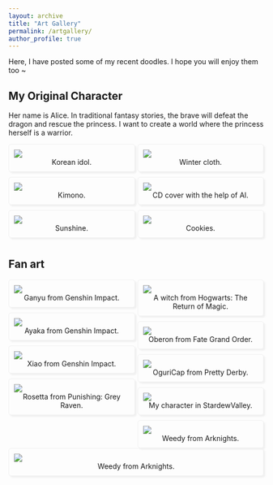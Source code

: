 ```yaml
---
layout: archive
title: "Art Gallery"
permalink: /artgallery/
author_profile: true
---
```


Here, I have posted some of my recent doodles. I hope you will enjoy them too ~



<style>
.blog_photo_album_grid {
  -webkit-column-count: 3;
  -webkit-column-gap: 10px;
  -webkit-column-fill: auto;
  -moz-column-count: 3;
  -moz-column-gap: 10px;
  -moz-column-fill: auto;
  column-count: 2;
  column-gap: 5px;
  column-fill: balance;
}

.blog_photo_album_block {
  background-color: none;
  display: block;
  padding: 10px;
  word-wrap: break-word;
  margin-bottom: 10px;
  -webkit-column-break-inside: avoid;
  -moz-column-break-inside: avoid;
  column-break-inside: avoid;
  border-style: solid; 
  border-width: 1px; 
  border-radius: 5px;
  border-color: #f0f0f0;
  box-shadow: 3px 3px 3px #f0f0f0;
}
</style>

## My Original Character

Her name is Alice. In traditional fantasy stories, the brave will defeat the dragon and rescue the princess. I want to create a world where the princess herself is a warrior.

<div class="blog_photo_album_grid">
  <div class="blog_photo_album_block"><img src="http://zyx45889.github.io/images/art/oc1.jpg"><div align="center"> <a> Korean idol. </a></div></div>
  <div class="blog_photo_album_block"><img src="http://zyx45889.github.io/images/art/oc2.jpg"><div align="center"> <a> Kimono. </a></div></div>
  <div class="blog_photo_album_block"><img src="http://zyx45889.github.io/images/art/oc3.jpg"><div align="center"> <a> Sunshine. </a></div></div>
  <div class="blog_photo_album_block"><img src="http://zyx45889.github.io/images/art/oc4.jpg"><div align="center"> <a> Winter cloth. </a></div></div>
  <div class="blog_photo_album_block"><img src="http://zyx45889.github.io/images/art/oc5.jpg"><div align="center"> <a> CD cover with the help of AI. </a></div></div>
  <div class="blog_photo_album_block"><img src="http://zyx45889.github.io/images/art/oc6.jpg"><div align="center"> <a> Cookies. </a></div></div>
</div>

## Fan art

<div class="blog_photo_album_grid">
  <div class="blog_photo_album_block"><img src="http://zyx45889.github.io/images/art/Ganyu.jpg"><div align="center"> <a> Ganyu from Genshin Impact. </a></div></div>
  <div class="blog_photo_album_block"><img src="http://zyx45889.github.io/images/art/Ayaka.jpg"><div align="center"> <a> Ayaka from Genshin Impact. </a></div></div>
  <div class="blog_photo_album_block"><img src="http://zyx45889.github.io/images/art/Xiao.jpg"><div align="center"> <a> Xiao from Genshin Impact. </a></div></div>
  <div class="blog_photo_album_block"><img src="http://zyx45889.github.io/images/art/Rosetta.jpg"><div align="center"> <a> Rosetta from Punishing: Grey Raven. </a></div></div>
  <div class="blog_photo_album_block"><img src="http://zyx45889.github.io/images/art/Hogwarts.png"><div align="center"> <a> A witch from Hogwarts: The Return of Magic. </a></div></div>
  <div class="blog_photo_album_block"><img src="http://zyx45889.github.io/images/art/Oberon.jpg"><div align="center"> <a> Oberon from Fate Grand Order. </a></div></div>
  <div class="blog_photo_album_block"><img src="http://zyx45889.github.io/images/art/OguriCap.jpg"><div align="center"> <a> OguriCap from Pretty Derby. </a></div></div>
  <div class="blog_photo_album_block"><img src="http://zyx45889.github.io/images/art/StardewValley.jpg"><div align="center"> <a> My character in StardewValley. </a></div></div>
  <div class="blog_photo_album_block"><img src="http://zyx45889.github.io/images/art/Weedy.jpg"><div align="center"> <a> Weedy from Arknights. </a></div></div>
</div>
<div class="blog_photo_album_block"><img src="http://zyx45889.github.io/images/art/Weedy2.jpg"><div align="center"> <a> Weedy from Arknights. </a></div></div>
</div>
